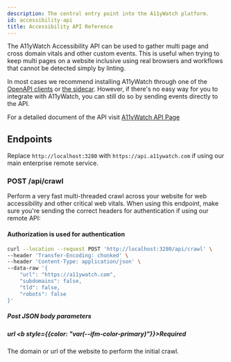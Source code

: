 ```yaml
---
description: The central entry point into the A11yWatch platform.
id: accessibility-api
title: Accessibility API Reference
---
```


The A11yWatch Accessibility API can be used to gather multi page and cross domain vitals and other custom events. This is useful when trying to keep multi pages on a website inclusive using real browsers and workflows that cannot be detected simply by linting.

In most cases we recommend installing A11yWatch through one of the [OpenAPI clients](https://gitlab.com/j-mendez/a11ywatch-clients) or [the sidecar](https://github.com/a11ywatch/sidecar). However, if there's no easy way for you to integrate with A11yWatch, you can still do so by sending events directly to the API.

For a detailed document of the API visit [A11yWatch API Page](https://a11ywatch.com/api-info)

## Endpoints

Replace `http://localhost:3280` with `https://api.a11ywatch.com` if using our main enterprise remote service.

### POST /api/crawl

Perform a very fast multi-threaded crawl across your website for web accessibility and other critical web vitals. When using this endpoint, make sure you're sending the correct headers for authentication if using our remote API:

#### Authorization is used for authentication

```sh
curl --location --request POST 'http://localhost:3280/api/crawl' \
--header 'Transfer-Encoding: chunked' \
--header 'Content-Type: application/json' \
--data-raw '{
    "url": "https://a11ywatch.com",
    "subdomains": false,
    "tld": false,
    "robots": false
}'
```

##### Post JSON body parameters

##### url <b style={{color: "var(--ifm-color-primary)"}}>Required</b>

The domain or url of the website to perform the initial crawl.
